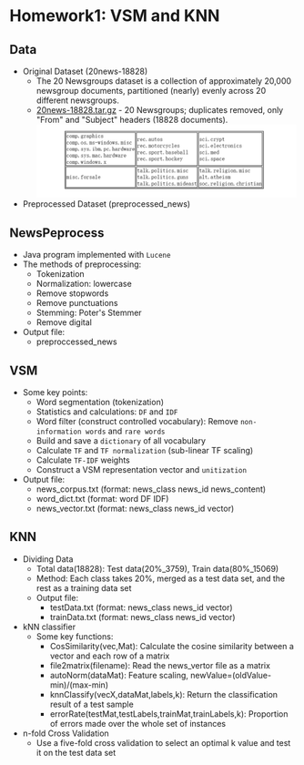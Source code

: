 # Homework1: VSM and KNN
## Data
* Original Dataset (20news-18828)
  * The 20 Newsgroups dataset is a collection of approximately 20,000 newsgroup documents, partitioned (nearly) evenly across 20 different newsgroups.
  * [20news-18828.tar.gz](http://qwone.com/~jason/20Newsgroups/ "Data download address") - 20 Newsgroups; duplicates removed, only "From" and "Subject" headers (18828 documents).
  ![](https://github.com/QiannanCheng/201834858ChengQiannan/blob/master/Homework1/NewsClass.png)
* Preprocessed Dataset (preprocessed_news)
## NewsPeprocess
* Java program implemented with `Lucene`
* The methods of preprocessing:
  * Tokenization
  * Normalization: lowercase
  * Remove stopwords
  * Remove punctuations
  * Stemming: Poter's Stemmer
  * Remove digital
* Output file:
  * preproccessed_news
## VSM
* Some key points:
  * Word segmentation (tokenization)
  * Statistics and calculations: `DF` and `IDF`
  * Word filter (construct controlled vocabulary): Remove `non-information words` and `rare words`
  * Build and save a `dictionary` of all vocabulary
  * Calculate `TF` and  `TF normalization` (sub-linear TF scaling)
  * Calculate `TF-IDF` weights
  * Construct a VSM representation vector and `unitization`
* Output file:
  * news_corpus.txt  (format: news_class  news_id  news_content)
  * word_dict.txt  (format: word  DF  IDF)
  * news_vector.txt  (format: news_class  news_id  vector)
## KNN
* Dividing Data
  * Total data(18828): Test data(20%_3759), Train data(80%_15069)
  * Method: Each class takes 20%, merged as a test data set, and the rest as a training data set
  * Output file:
    * testData.txt  (format: news_class  news_id  vector)
    * trainData.txt  (format: news_class  news_id  vector)
* kNN classifier
  * Some key functions:
    * CosSimilarity(vec,Mat): Calculate the cosine similarity between a vector and each row of a matrix
    * file2matrix(filename): Read the news_vertor file as a matrix
    * autoNorm(dataMat): Feature scaling, newValue=(oldValue-min)/(max-min) 
    * knnClassify(vecX,dataMat,labels,k): Return the classification result of a test sample
    * errorRate(testMat,testLabels,trainMat,trainLabels,k): Proportion of errors made over the whole set of instances
* n-fold Cross Validation
  * Use a five-fold cross validation to select an optimal k value and test it on the test data set

